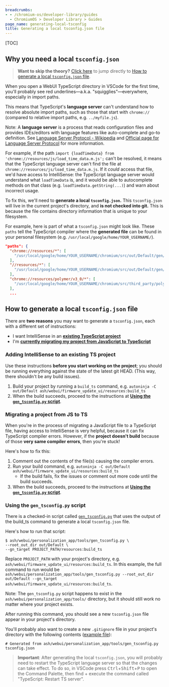 ```yaml
---
breadcrumbs:
- - /chromium-os/developer-library/guides
  - ChromiumOS > Developer Library > Guides
page_name: generating-local-tsconfig
title: Generating a local tsconfig.json file
---
```


[TOC]

## Why you need a local `tsconfig.json`

> **Want to skip the theory?**
> [Click here](#how-to-generate-a-local-tsconfigjson-file) to jump directly to
> [How to generate a local `tsconfig.json` file](#how-to-generate-a-local-tsconfigjson-file).

When you open a WebUI TypeScript directory in VSCode for the first time, you'll
probably see red underlines—a.k.a. "squigglies"—everywhere, especially in import
paths.

This means that TypeScript's **language server** can't understand how to resolve
absolute import paths, such as those that start with `chrome://` (compared to
relative import paths, e.g. `../myfile.js`).

Note: A **language server** is a process that reads configuration files and
provides IDEs/editors with language features like auto-complete and go-to
definition. See
[Language Server Protocol - Wikipedia](https://en.wikipedia.org/wiki/Language_Server_Protocol)
and
[Official page for Language Server Protocol](https://microsoft.github.io/language-server-protocol/)
for more information.

For example, if the path `import {loadTimeData} from
'chrome://resources/js/load_time_data.m.js';` can't be resolved, it means that
the TypeScript language server can't find the file at
`chrome://resources/js/load_time_data.m.js`. If it *could* access that file,
we'd have access to IntelliSense: the TypeScript language server would
understand what `loadTimeData` is, and it would be able to autocomplete methods
on that class (e.g. `loadTimeData.getString(...)`) and warn about incorrect
usage.

To fix this, we'll need to **generate a local `tsconfig.json`.** This
`tsconfig.json` will live in the current project's directory, and **is not
checked into git.** This is because the file contains directory information that
is unique to your filesystem.

For example, here is part of what a `tsconfig.json` might look like. These
`paths` tell the TypeScript compiler where the **generated file** can be found
in your personal filesystem (e.g.
`/usr/local/google/home/YOUR_USERNAME/`).

```json
"paths": {
  "chrome://resources/*": [
    "/usr/local/google/home/YOUR_USERNAME/chromium/src/out/Default/gen/ui/webui/resources/preprocessed/*"
  ],
  "//resources/*": [
    "/usr/local/google/home/YOUR_USERNAME/chromium/src/out/Default/gen/ui/webui/resources/preprocessed/*"
  ],
  "chrome://resources/polymer/v3_0/*": [
    "/usr/local/google/home/YOUR_USERNAME/chromium/src/third_party/polymer/v3_0/components-chromium/*"
  ],
  ...
```

## How to generate a local `tsconfig.json` file

There are **two reasons** you may want to generate a `tsconfig.json`, each with
a different set of instructions:

*   I want IntelliSense in an
    [**existing TypeScript project**](#adding-intellisense-to-an-existing-ts-project)
*   I'm
    [**currently migrating my project from JavaScript to TypeScript**](#migrating-a-project-from-js-to-ts)

### Adding IntelliSense to an existing TS project

Use these instructions **before you start working on the project**; you should
be running everything against the state of the latest git HEAD. (This way, there
shouldn't be any build issues).

1.  Build your project by running a `build_ts` command, e.g. `autoninja -C
    out/Default ash/webui/firmware_update_ui/resources:build_ts`
2.  When the build succeeds, proceed to the instructions at
    [**Using the `gen_tsconfig.py` script**](#using-the-gen-tsconfigpy-script).

### Migrating a project from JS to TS

When you're in the process of migrating a JavaScript file to a TypeScript file,
having access to IntelliSense is very helpful, because it can fix TypeScript
compiler errors. However, if the **project doesn't build** because of those
**very same compiler errors**, then you're stuck!

Here's how to fix this:

1.  Comment out the contents of the file(s) causing the compiler errors.
2.  Run your build command, e.g. `autoninja -C out/Default
    ash/webui/firmware_update_ui/resources:build_ts`
    *   If the build fails, fix the issues or comment out more code until the
        build succeeds.
3.  When the build succeeds, proceed to the instructions at
    [**Using the `gen_tsconfig.py` script**](#using-the-gen-tsconfigpy-script).

### Using the `gen_tsconfig.py` script

There is a checked-in script called
[`gen_tsconfig.py`](https://source.chromium.org/chromium/chromium/src/+/main:ash/webui/personalization_app/tools/gen_tsconfig.py)
that uses the output of the build_ts command to generate a local `tsconfig.json`
file.

Here's how to run that script:

```shell
$ ash/webui/personalization_app/tools/gen_tsconfig.py \
--root_out_dir out/Default \
--gn_target PROJECT_PATH/resources:build_ts
```

Replace `PROJECT_PATH` with your project's directory, e.g. `ash/webui/firmware_update_ui/resources:build_ts`. In this example, the full command to run would be `ash/webui/personalization_app/tools/gen_tsconfig.py --root_out_dir out/Default --gn_target ash/webui/firmware_update_ui/resources:build_ts`.

Note: The `gen_tsconfig.py` script happens to exist in the
`ash/webui/personalization_app/tools/` directory, but it should still work no
matter where your project exists.

After running this command, you should see a new `tsconfig.json` file appear in
your project's directory.

You'll probably also want to create a new `.gitignore`
file in your project's directory with the following contents
([example file](https://source.chromium.org/chromium/chromium/src/+/main:ash/webui/firmware_update_ui/resources/.gitignore)):

```
# Generated from ash/webui/personalization_app/tools/gen_tsconfig.py
tsconfig.json
```

> **Important**: After generating the local `tsconfig.json`, you will probably need to
restart the TypeScript language server so that the changes can take effect. To
do so, in VSCode press <kbd>Ctrl</kbd>+<kbd>Shift</kbd>+<kbd>P</kbd> to open the
Command Palette, then find + execute the command called "TypeScript: Restart TS
server".